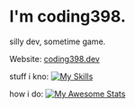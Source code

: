 # I'm coding398.
silly dev, sometime game.

Website: [coding398.dev](https://coding398.dev/)

stuff i kno:
[![My Skills](https://skillicons.dev/icons?i=js,html,css,nodejs,electron,p5js,mongodb,npm,replit,discord)](https://skillicons.dev)

how i do:
[![My Awesome Stats](https://awesome-github-stats.azurewebsites.net/user-stats/codingmaster398?cardType=level&theme=gotham&preferLogin=false)](https://git.io/awesome-stats-card)
